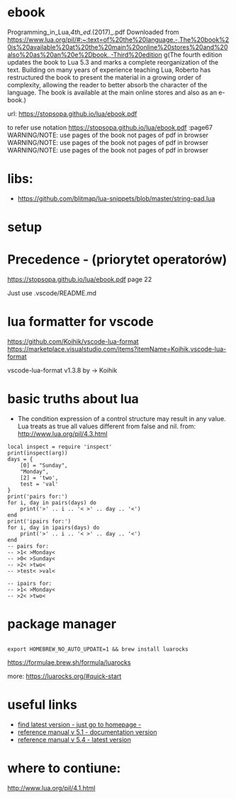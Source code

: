 
# ebook
Programming_in_Lua,_4th_ed._(2017)_.pdf
Downloaded from https://www.lua.org/pil/#:~:text=of%20the%20language.-,The%20book%20is%20available%20at%20the%20main%20online%20stores%20and%20also%20as%20an%20e%2Dbook.,-Third%20edition
g(The fourth edition updates the book to Lua 5.3 and marks a complete reorganization of the text. Building on many years of experience teaching Lua, Roberto has restructured the book to present the material in a growing order of complexity, allowing the reader to better absorb the character of the language. The book is available at the main online stores and also as an e-book.)

url: https://stopsopa.github.io/lua/ebook.pdf

to refer use notation https://stopsopa.github.io/lua/ebook.pdf :page67
WARNING/NOTE: use pages of the book not pages of pdf in browser
WARNING/NOTE: use pages of the book not pages of pdf in browser
WARNING/NOTE: use pages of the book not pages of pdf in browser

# libs:
- https://github.com/blitmap/lua-snippets/blob/master/string-pad.lua

# setup

# Precedence - (priorytet operatorów)
https://stopsopa.github.io/lua/ebook.pdf page 22

Just use .vscode/README.md

# lua formatter for vscode

https://github.com/Koihik/vscode-lua-format
https://marketplace.visualstudio.com/items?itemName=Koihik.vscode-lua-format

vscode-lua-format
v1.3.8
by -> Koihik

# basic truths about lua

- The condition expression of a control structure may result in any value. Lua treats as true all values different from false and nil.
  from: http://www.lua.org/pil/4.3.html

```
local inspect = require 'inspect'
print(inspect(arg))
days = {
    [0] = "Sunday",
    "Monday",
    [2] = 'two',
    test = 'val'
}
print('pairs for:')
for i, day in pairs(days) do
    print('>' .. i .. '< >' .. day .. '<')
end
print('ipairs for:')
for i, day in ipairs(days) do
    print('>' .. i .. '< >' .. day .. '<')
end
-- pairs for:
-- >1< >Monday<
-- >0< >Sunday<
-- >2< >two<
-- >test< >val<

-- ipairs for:
-- >1< >Monday<
-- >2< >two<

```  

# package manager

```

export HOMEBREW_NO_AUTO_UPDATE=1 && brew install luarocks

```

https://formulae.brew.sh/formula/luarocks

more: https://luarocks.org/#quick-start

# useful links
- [find latest version - just go to homepage - ](https://www.lua.org/)
- [reference manual v 5.1 - documentation version](https://www.lua.org/manual/5.1)
- [reference manual v 5.4 - latest version](https://www.lua.org/manual/5.4/)

# where to contiune:
http://www.lua.org/pil/4.1.html



